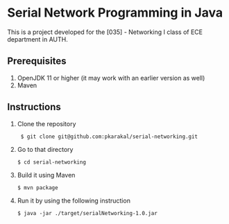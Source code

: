 # Serial Network Programming in Java
This is a project developed for the [035] - Networking I class of ECE department in AUTH. 

## Prerequisites
1.  OpenJDK 11 or higher (it may work with an earlier version as well)
2.  Maven

## Instructions
1. Clone the repository
    
   ```shell
    $ git clone git@github.com:pkarakal/serial-networking.git
    ```
2. Go to that directory
     ```shell
    $ cd serial-networking
     ```
3. Build it using Maven
    ```shell
   $ mvn package
    ```
4. Run it by using the following instruction
    ```shell
   $ java -jar ./target/serialNetworking-1.0.jar
